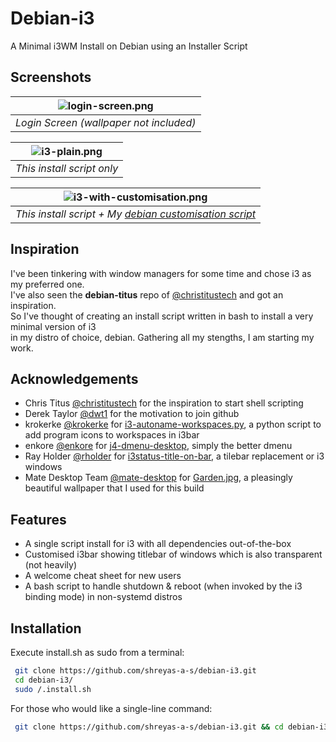 # Debian-i3
A Minimal i3WM Install on Debian using an Installer Script

## Screenshots
| ![login-screen.png](https://github.com/shreyasastech/debian-i3/assets/137637016/9efaedbc-9519-4667-963a-ba0826c14090) | 
|:--:| 
| *Login Screen (wallpaper not included)* |

| ![i3-plain.png](https://github.com/shreyasastech/debian-i3/assets/137637016/b86f630e-9e6b-4d9f-b5c4-514f2e158bcd) | 
|:--:| 
| *This install script only* |

| ![i3-with-customisation.png](https://github.com/shreyasastech/debian-i3/assets/137637016/4a0c79dc-8006-4837-ab6d-dc6956d8f483) | 
|:--:| 
| *This install script + My [debian customisation script](https://github.com/shreyas-a-s/linux-tweaks/tree/wm)* |
## Inspiration
I've been tinkering with window managers for some time and chose i3 as my preferred one.  
I've also seen the **debian-titus** repo of [@christitustech](https://github.com/christitustech/) and got an inspiration.  
So I've thought of creating an install script written in bash to install a very minimal version of i3   
in my distro of choice, debian. Gathering all my stengths, I am starting my work.

## Acknowledgements

 - Chris Titus [@christitustech](https://github.com/christitustech/) for the inspiration to start shell scripting
 - Derek Taylor [@dwt1](https://gitlab.com/dwt1) for the motivation to join github
 - krokerke [@krokerke](https://github.com/krokerke) for [i3-autoname-workspaces.py](https://github.com/krokerke/dotfiles/blob/master/i3/.config/i3/i3-autoname-workspaces.py), a python script to add program icons to workspaces in i3bar
 - enkore [@enkore](https://github.com/enkore) for [j4-dmenu-desktop](https://github.com/enkore/j4-dmenu-desktop), simply the better dmenu
 - Ray Holder [@rholder](https://github.com/rholder) for [i3status-title-on-bar](https://github.com/rholder/i3status-title-on-bar), a tilebar replacement or i3 windows
 - Mate Desktop Team [@mate-desktop](https://github.com/mate-desktop) for [Garden.jpg](https://github.com/mate-desktop/mate-backgrounds/blob/master/nature/Garden.jpg), a pleasingly beautiful wallpaper that I used for this build

## Features

- A single script install for i3 with all dependencies out-of-the-box
- Customised i3bar showing titlebar of windows which is also transparent (not heavily)
- A welcome cheat sheet for new users
- A bash script to handle shutdown & reboot (when invoked by the i3 binding mode) in non-systemd distros

## Installation

Execute install.sh as sudo from a terminal:

```bash
 git clone https://github.com/shreyas-a-s/debian-i3.git
 cd debian-i3/
 sudo /.install.sh
```

For those who would like a single-line command:
```bash
 git clone https://github.com/shreyas-a-s/debian-i3.git && cd debian-i3/ && sudo ./install.sh
```
